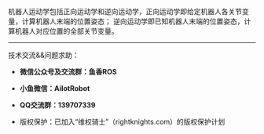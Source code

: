 

机器人运动学包括正向运动学和逆向运动学，正向运动学即给定机器人各关节变量，计算机器人末端的位置姿态； 逆向运动学即已知机器人末端的位置姿态，计算机器人对应位置的全部关节变量。


--------------

技术交流&&问题求助：

- **微信公众号及交流群：鱼香ROS**
- **小鱼微信：AiIotRobot**
- **QQ交流群：139707339**

- 版权保护：已加入“维权骑士”（rightknights.com）的版权保护计划
